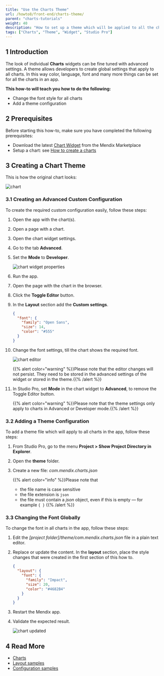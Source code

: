 ```yaml
---
title: "Use the Charts Theme"
url: /howto8/front-end/charts-theme/
parent: "charts-tutorials"
weight: 40
description: "How to set up a theme which will be applied to all the charts created with charts widgets in an app"
tags: ["Charts", "Theme", "Widget", "Studio Pro"]
---
```


## 1 Introduction

The look of individual **Charts** widgets can be fine tuned with advanced settings. A theme allows developers to create global settings that apply to all charts. In this way color, language, font and many more things can be set for all the charts in an app.

**This how-to will teach you how to do the following:**

* Change the font style for all charts
* Add a theme configuration

## 2 Prerequisites

Before starting this how-to, make sure you have completed the following prerequisites:

* Download the latest [Chart Widget](/appstore/widgets/charts/) from the Mendix Marketplace
* Setup a chart: see [How to create a charts](/howto8/front-end/charts-basic-create/)

## 3 Creating a Chart Theme

This is how the original chart looks:

![chart](/attachments/howto8/front-end/charts-tutorials/charts-theme/charts-toggle-editor.png)

### 3.1 Creating an Advanced Custom Configuration

To create the required custom configuration easily, follow these steps:

1. Open the app with the chart(s).

1. Open a page with a chart.

1. Open the chart widget settings.

1. Go to the tab **Advanced**.

1. Set the **Mode** to **Developer**.

    ![chart widget properties](/attachments/howto8/front-end/charts-tutorials/charts-theme/charts-widget-properties-advanced.png)

1. Run the app.

1. Open the page with the chart in the browser.

1. Click the **Toggle Editor** button.

1. In the **Layout** section add the **Custom settings**.

    ```json
    {
      "font": {
        "family": "Open Sans",
        "size": 14,
        "color": "#555"
      }
    }
    ```

1. Change the font settings, till the chart shows the required font.

    ![chart editor](/attachments/howto8/front-end/charts-tutorials/charts-theme/charts-toggle-editor-open.png)

    {{% alert color="warning" %}}Please note that the editor changes will not persist. They need to be stored in the advanced settings of the widget or stored in the theme.{{% /alert %}}

12. In Studio Pro, set **Mode** in the chart widget to **Advanced**, to remove the Toggle Editor button.

    {{% alert color="warning" %}}Please note that the theme settings only apply to charts in Advanced or Developer mode.{{% /alert %}}

### 3.2 Adding a Theme Configuration

To add a theme file which will apply to all charts in the app, follow these steps:

1. From Studio Pro, go to the menu **Project > Show Project Directory in Explorer**.

1. Open the **theme** folder.

1. Create a new file: *com.mendix.charts.json*

    {{% alert color="info" %}}Please note that<br/>
    * the file name is case sensitive<br/>
    * the file extension is `json`<br/>
    * the file must contain a *json* object, even if this is empty — for example `{ }`
    {{% /alert %}}

### 3.3 Changing the Font Globally

To change the font in all charts in the app, follow these steps:

1. Edit the *[project folder]/theme/com.mendix.charts.json* file in a plain text editor.

1. Replace or update the content. In the **layout** section, place the style changes that were created in the first section of this how to.

    ```json
    {
      "layout": {
        "font": {
          "family": "Impact",
          "size": 20,
          "color": "#4682B4"
        }
      }
    }
    ```

1. Restart the Mendix app.

1. Validate the expected result.

    ![chart updated](/attachments/howto8/front-end/charts-tutorials/charts-theme/charts-toggle-editor-changed.png)

## 4 Read More

* [Charts](/refguide8/chart-widgets/)
* [Layout samples](/refguide8/charts-advanced-cheat-sheet/#layout-all)
* [Configuration samples](/refguide8/charts-advanced-cheat-sheet/#config-options)

